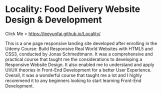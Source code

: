 # Locality: Food Delivery Website Design &amp; Development
Click Me > https://leeyunfai.github.io/Locality/

This is a one page responsive landing site developed after enrolling in the Udemy Course: Build Responsive Real World Websites with HTML5 and CSS3, conducted by Jonas Schmedtmann. It was a comprehensive and practical course that taught me the considerations to developing a Responsive Website Design. It also enabled me to understand and apply UI/UX theories in Front-End Development for a better User Experience. Overall, it was a wonderful course that taught me a lot and I highly recommend it to any beginners looking to start learning Front-End Development.
